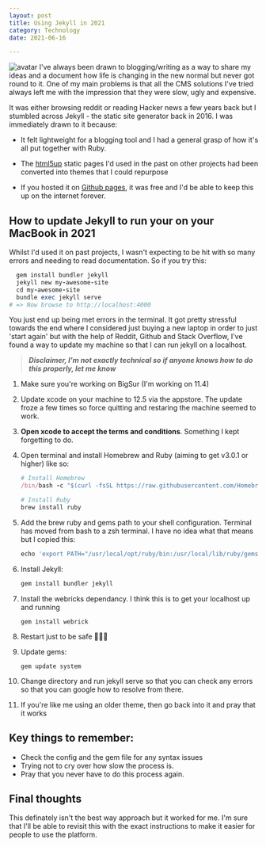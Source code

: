 ```yaml
---
layout: post
title: Using Jekyll in 2021
category: Technology
date: 2021-06-16

---
```


![avatar](/images/avatar.jpg) I've always been drawn to blogging/writing as a way to share my ideas and a document how life is changing in the new normal but never got round to it. One of my main problems is that all the CMS solutions I've tried always left me with the impression that they were slow, ugly and expensive.

It was either browsing reddit or reading Hacker news a few years back but I stumbled across Jekyll - the static site generator back in 2016. I was immediately drawn to it because:

* It felt lightweight for a blogging tool and I had a general grasp of how it's all put together with Ruby.

* The [html5up](https://html5up.net/) static pages I'd used in the past on other projects had been converted into themes that I could repurpose

* If you hosted it on [Github pages](https://pages.github.com/), it was free and I'd be able to keep this up on the internet forever.

## How to update Jekyll to run your on your MacBook in 2021

Whilst I'd used it on past projects, I wasn't expecting to be hit with so many errors and needing to read documentation. So if you try this:

``` ruby
  gem install bundler jekyll
  jekyll new my-awesome-site
  cd my-awesome-site
  bundle exec jekyll serve
# => Now browse to http://localhost:4000
```

You just end up being met errors in the terminal. It got pretty stressful towards the end where I considered just buying a new laptop in order to just 'start again' but with the help of Reddit, Github and Stack Overflow, I've found a way to update my machine so that I can run jekyll on a localhost.

>  ***Disclaimer, I'm not exactly technical so if anyone knows how to do this properly, let me know***

1. Make sure you're working on BigSur (I'm working on 11.4)

2. Update xcode on your machine to 12.5 via the appstore. The update froze a few times so force quitting and restaring the machine seemed to work.

3. **Open xcode to accept the terms and conditions**. Something I kept forgetting to do.

4. Open terminal and install Homebrew and Ruby (aiming to get v3.0.1 or higher) like so:

   ```ruby
   # Install Homebrew
   /bin/bash -c "$(curl -fsSL https://raw.githubusercontent.com/Homebrew/install/HEAD/install.sh)"
   
   # Install Ruby
   brew install ruby
   ```

5. Add the brew ruby and gems path to your shell configuration. Terminal has moved from bash to a zsh terminal. I have no idea what that means but I copied this:

   ```ruby
   echo 'export PATH="/usr/local/opt/ruby/bin:/usr/local/lib/ruby/gems/3.0.0/bin:$PATH"' >> ~/.zshrc
   ```

6. Install Jekyll:

   ```ruby
   gem install bundler jekyll
   ```

7. Install the webricks dependancy. I think this is to get your localhost up and running

   ``` 
   gem install webrick
   ```

8. Restart just to be safe 🤷🏽‍♂️

9. Update gems:

   ```
   gem update system
   ```

8. Change directory and run jekyll serve so that you can check any errors so that you can google how to resolve from there.
9. If you're like me using an older theme, then go back into it and pray that it works

## Key things to remember:

- Check the config and the gem file for any syntax issues
- Trying not to cry over how slow the process is.
- Pray that you never have to do this process again.

## Final thoughts

This definately isn't the best way approach but it worked for me. I'm sure that I'll be able to revisit this with the exact instructions to make it easier for people to use the platform.